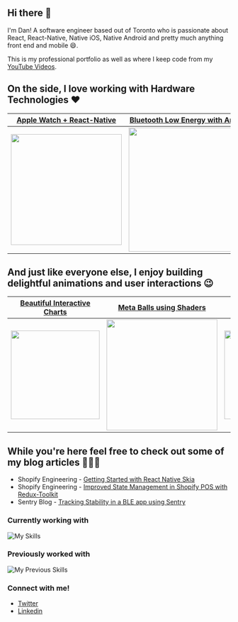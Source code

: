 ## Hi there 👋 

I'm Dan! A software engineer based out of Toronto who is passionate about React, React-Native, Native iOS, Native Android and pretty much anything front end and mobile 😄. 

This is my professional portfolio as well as where I keep code from my <a href="https://www.youtube.com/channel/UC4Lepw3SuzwYWcHQ6SDPlEQ">YouTube Videos</a>.

## On the side, I love working with Hardware Technologies ❤️

| [Apple Watch + React-Native](https://github.com/friyiajr/RealtimeWatchApp) | [Bluetooth Low Energy with Arduino](https://github.com/friyiajr/ArduinoBLESample/blob/main/sketch_sep15a.ino) |
|----|-----|
| <img src="https://github.com/friyiajr/friyiajr/assets/48887088/2485a448-0f12-4022-bfd4-3340fd74f853" width="250"> | <img src="https://github.com/friyiajr/friyiajr/assets/48887088/358a375e-a5c6-4233-8580-6d66beefa51e" width="280">  

## And just like everyone else, I enjoy building delightful animations and user interactions 😉

| [Beautiful Interactive Charts]() | [Meta Balls using Shaders](https://github.com/friyiajr/SkiaAnimationShowcase/blob/main/src/Shaders/MetaballShader/index.tsx) | [Game Pad with Skia](https://github.com/friyiajr/RNSkiaArcadePad/blob/main/App.tsx) |
|----|----|----|
| <img src="https://github.com/friyiajr/friyiajr/assets/48887088/b81b3f9a-0fa5-4427-b441-104516290acd" width="200"> | <img src="https://github.com/friyiajr/friyiajr/assets/48887088/112f085c-1f20-4314-aa05-2bb7c0c2cb10" width="250"> | <img src="https://github.com/friyiajr/friyiajr/assets/48887088/2c8161ab-2778-4503-a1b0-79ba6f49b0f3" width="200"> |



















## While you're here feel free to check out some of my blog articles 👨🏻‍💻
* Shopify Engineering - [Getting Started with React Native Skia](https://shopify.engineering/getting-started-with-react-native-skia)
* Shopify Engineering - [Improved State Management in Shopify POS with Redux-Toolkit](https://shopify.engineering/react-redux-toolkit-migration)
* Sentry Blog - [Tracking Stability in a BLE app using Sentry](https://blog.sentry.io/tracking-stability-in-a-bluetooth-low-energy-based-react-native-app)

### Currently working with

![My Skills](https://skillicons.dev/icons?i=ts,js,react,redux,jest,graphql,github)

### Previously worked with

![My Previous Skills](https://skillicons.dev/icons?i=flutter,dart,swift,html,css,java,cpp)

### Connect with me!

* [Twitter](https://twitter.com/wa2goose)
* [Linkedin](https://www.linkedin.com/in/thefriyia/)








